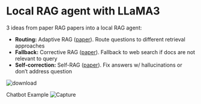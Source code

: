 # Local RAG agent with LLaMA3

3 ideas from paper RAG papers into a local RAG agent:

- **Routing:**  Adaptive RAG ([paper](https://arxiv.org/abs/2403.14403)). Route questions to different retrieval approaches
- **Fallback:** Corrective RAG ([paper](https://arxiv.org/pdf/2401.15884.pdf)). Fallback to web search if docs are not relevant to query
- **Self-correction:** Self-RAG ([paper](https://arxiv.org/abs/2310.11511)). Fix answers w/ hallucinations or don’t address question

![download](https://github.com/austinek94/RAG-Chatbot/assets/64457730/86fa5411-e8d1-4244-ae84-60fb792bfa2b)

Chatbot Example
![Capture](https://github.com/austinek94/RAG-Chatbot/assets/64457730/c24ef6c6-63e5-4db5-8fcd-4fe3885aeb2e)
